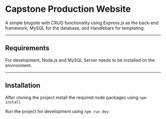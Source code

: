 # Capstone Production Website

A simple blogsite with CRUD functionality using Express.js as the back-end framework, MySQL for the database, and Handlebars for templating.

---

## Requirements

For development, Node.js and MySQL Server needs to be installed on the environment.

---

## Installation

After cloning the project install the required node packages using `npm install`

Run the project for development using `npm run dev`

